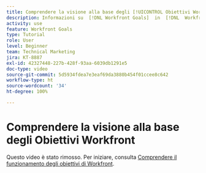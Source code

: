 ```yaml
---
title: Comprendere la visione alla base degli [!UICONTROL Obiettivi Workfront]
description: Informazioni su  [!DNL Workfront Goals]  in  [!DNL  Workfront]  dal team di prodotto.
activity: use
feature: Workfront Goals
type: Tutorial
role: User
level: Beginner
team: Technical Marketing
jira: KT-8887
exl-id: 42327448-227b-428f-93aa-6039db1291e5
doc-type: video
source-git-commit: 5d5934fdea7e3eaf69da3880b454f01ccee8c642
workflow-type: ht
source-wordcount: '34'
ht-degree: 100%

---
```


# Comprendere la visione alla base degli Obiettivi Workfront

Questo video è stato rimosso. Per iniziare, consulta [Comprendere il funzionamento degli obiettivi di Workfront](/help/workfront-goals/establish-a-vision-for-your-org/understand-how-workfront-goals-works.md).
